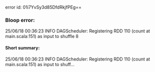 error id: 01i7YvSy3d85DfdRkjfPEg==
### Bloop error:

25/06/18 00:36:23 INFO DAGScheduler: Registering RDD 110 (count at main.scala:151) as input to shuffle 8
#### Short summary: 

25/06/18 00:36:23 INFO DAGScheduler: Registering RDD 110 (count at main.scala:151) as input to shuff...